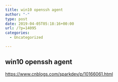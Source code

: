 ```yaml
---
title: win10 openssh agent
author: "-"
type: post
date: 2019-04-05T05:18:16+00:00
url: /?p=14095
categories:
  - Uncategorized

---
```

## win10 openssh agent
https://www.cnblogs.com/sparkdev/p/10166061.html